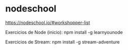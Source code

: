 # nodeschool

https://nodeschool.io/#workshopper-list


Exercicios de Node (inicio): npm install -g learnyounode

Exercicios de Stream: npm install -g stream-adventure

